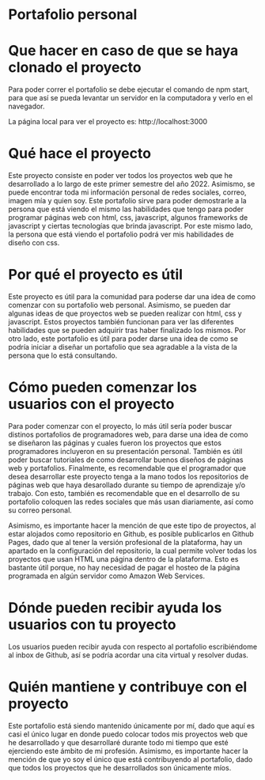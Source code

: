 # Portafolio personal 

# Que hacer en caso de que se haya clonado el proyecto

Para poder correr el portafolio se debe ejecutar el comando de npm start, para que así se pueda levantar un servidor en la computadora y verlo en el navegador.

La página local para ver el proyecto es: http://localhost:3000

# Qué hace el proyecto

Este proyecto consiste en poder ver todos los proyectos web que he desarrollado a lo largo de este primer semestre del año 2022. Asimismo, se puede encontrar toda mi información personal de redes sociales, correo, imagen mía y quien soy. Este portafolio sirve para poder demostrarle a la persona que está viendo el mismo las habilidades que tengo para poder programar páginas web con html, css, javascript, algunos frameworks de javascript y ciertas tecnologías que brinda javascript. Por este mismo lado, la persona que está viendo el portafolio podrá ver mis habilidades de diseño con css.

# Por qué el proyecto es útil

Este proyecto es útil para la comunidad para poderse dar una idea de como comenzar con su portafolio web personal. Asimismo, se pueden dar algunas ideas de que proyectos web se pueden realizar con html, css y javascript. Estos proyectos también funcionan para ver las diferentes habilidades que se pueden adquirir tras haber finalizado los mismos. Por otro lado, este portafolio es útil para poder darse una idea de como se podría iniciar a diseñar un portafolio que sea agradable a la vista de la persona que lo está consultando. 

# Cómo pueden comenzar los usuarios con el proyecto

Para poder comenzar con el proyecto, lo más útil sería poder buscar distinos portafolios de programadores web, para darse una idea de como se diseñaron las páginas y cuales fueron los proyectos que estos programadores incluyeron en su presentación personal. También es útil poder buscar tutoriales de como desarrollar buenos diseños de páginas web y portafolios. Finalmente, es recomendable que el programador que desea desarrollar este proyecto tenga a la mano todos los repositorios de páginas web que haya desarollado durante su tiempo de aprendizaje y/o trabajo. Con esto, también es recomendable que en el desarrollo de su portafolio coloquen las redes sociales que más usan diariamente, así como su correo personal.

Asimismo, es importante hacer la mención de que este tipo de proyectos, al estar alojados como repositorio en Github, es posible publicarlos en Github Pages, dado que al tener la versión profesional de la plataforma, hay un apartado en la configuración del repositorio, la cual permite volver todas los proyectos que usan HTML una página dentro de la plataforma. Esto es bastante útil porque, no hay necesidad de pagar el hosteo de la página programada en algún servidor como Amazon Web Services.

# Dónde pueden recibir ayuda los usuarios con tu proyecto

Los usuarios pueden recibir ayuda con respecto al portafolio escribiéndome al inbox de Github, así se podría acordar una cita virtual y resolver dudas.

# Quién mantiene y contribuye con el proyecto

Este portafolio está siendo mantenido únicamente por mí, dado que aquí es casi el único lugar en donde puedo colocar todos mis proyectos web que he desarrollado y que desarrollaré durante todo mi tiempo que esté ejerciendo este ámbito de mi profesión. Asimismo, es importante hacer la mención de que yo soy el único que está contribuyendo al portafolio, dado que todos los proyectos que he desarrollados son únicamente míos.
